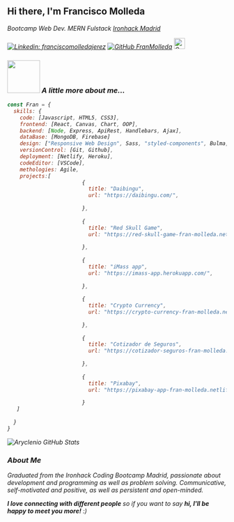
<h2> Hi there, I'm Francisco Molleda </h2>

<p><em>Bootcamp Web Dev. MERN Fulstack  <a href="https://www.ironhack.com/es/madrid">Ironhack Madrid</a>



[![Linkedin: franciscomolledajerez](https://img.shields.io/badge/-franciscomolledajerez-blue?style=flat-square&logo=Linkedin&logoColor=white&link=https://www.linkedin.com/in/franciscomolledajerez/)](https://www.linkedin.com/in/franciscomolledajerez/)
[![GitHub FranMolleda](https://img.shields.io/github/followers/FranMolleda?label=follow&style=social)](https://github.com/FranMolleda)
<a target="_blank" href="mailto:fmjerez@gmail.com">
  <img align="rigth" alt="Gmail" width="25px"  src="https://user-images.githubusercontent.com/5141132/50740364-7ea80880-1217-11e9-8faf-2348e31beedd.png" />
</a>






### <img src="https://media.giphy.com/media/iXEYrlVSQEjAZ3LhKB/giphy.gif" width="75"> A little more about me...  

```javascript
const Fran = {
  skills: {
    code: [Javascript, HTML5, CSS3],
    frontend: [React, Canvas, Chart, OOP],
    backend: [Node, Express, ApiRest, Handlebars, Ajax],
    dataBase: [MongoDB, Firebase]
    design: ["Responsive Web Design", Sass, "styled-components", Bulma, "Material UI", Bootstrap, React-Bootstrap],
    versionControl: [Git, Github],
    deployment: [Netlify, Heroku],
    codeEditor: [VSCode],
    methologies: Agile,
    projects:[        
                        {
                          title: "Daibingu",
                          url: "https://daibingu.com/",
                         
                        }, 
  
                        {
                          title: "Red Skull Game",
                          url: "https://red-skull-game-fran-molleda.netlify.app",
                          
                        },
                        
                        {
                          title: "iMass app",
                          url: "https://imass-app.herokuapp.com/",
                         
                        },
                        
                        {
                          title: "Crypto Currency",
                          url: "https://crypto-currency-fran-molleda.netlify.app",
                         
                        },
                        
                        {
                          title: "Cotizador de Seguros",
                          url: "https://cotizador-seguros-fran-molleda.netlify.app",
                         
                        },
                        
                        {
                          title: "Pixabay",
                          url: "https://pixabay-app-fran-molleda.netlify.app",
                         
                        }
   ]
  
  }
}

```


![Aryclenio GitHub Stats](https://github-readme-stats.vercel.app/api?username=FranMolleda&show_icons=true)
  



### About Me


Graduated from the Ironhack Coding Bootcamp Madrid, passionate about development and programming as well as problem solving. Communicative, self-motivated and positive, as well as persistent and open-minded.


<em><b>I love connecting with different people</b> so if you want to say <b>hi, I'll be happy to meet you more!</b> :)</em>

